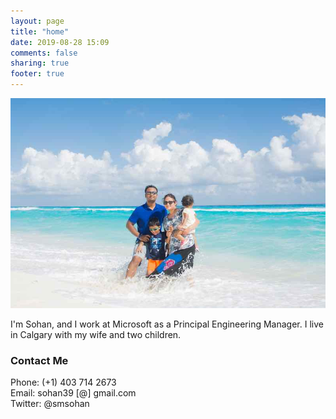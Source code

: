 ```yaml
---
layout: page
title: "home"
date: 2019-08-28 15:09
comments: false
sharing: true
footer: true
---
```


![Cover](/images/cover.jpg)

I'm Sohan, and I work at Microsoft as a Principal Engineering Manager. I live in Calgary with my wife and two children.

### Contact Me

Phone: (+1) 403 714 2673<br/>
Email: sohan39 [@] gmail.com<br/>
Twitter: @smsohan<br/>
